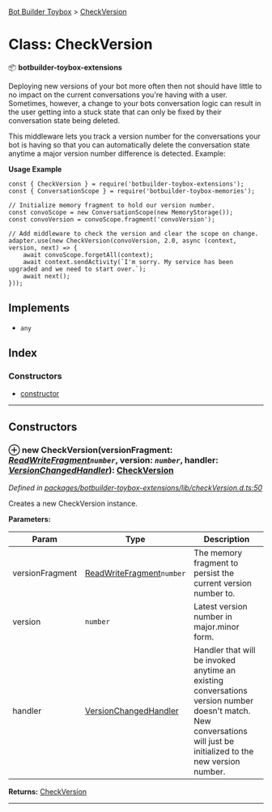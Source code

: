 [Bot Builder Toybox](../README.md) > [CheckVersion](../classes/botbuilder_toybox.checkversion.md)



# Class: CheckVersion


:package: **botbuilder-toybox-extensions**

Deploying new versions of your bot more often then not should have little to no impact on the current conversations you're having with a user. Sometimes, however, a change to your bots conversation logic can result in the user getting into a stuck state that can only be fixed by their conversation state being deleted.

This middleware lets you track a version number for the conversations your bot is having so that you can automatically delete the conversation state anytime a major version number difference is detected. Example:

**Usage Example**

    const { CheckVersion } = require('botbuilder-toybox-extensions');
    const { ConversationScope } = require('botbuilder-toybox-memories');

    // Initialize memory fragment to hold our version number.
    const convoScope = new ConversationScope(new MemoryStorage());
    const convoVersion = convoScope.fragment('convoVersion');

    // Add middleware to check the version and clear the scope on change.
    adapter.use(new CheckVersion(convoVersion, 2.0, async (context, version, next) => {
        await convoScope.forgetAll(context);
        await context.sendActivity(`I'm sorry. My service has been upgraded and we need to start over.`);
        await next();
    }));

## Implements

* `any`

## Index

### Constructors

* [constructor](botbuilder_toybox.checkversion.md#constructor)



---
## Constructors
<a id="constructor"></a>


### ⊕ **new CheckVersion**(versionFragment: *[ReadWriteFragment](../interfaces/botbuilder_toybox.readwritefragment.md)`number`*, version: *`number`*, handler: *[VersionChangedHandler](../#versionchangedhandler)*): [CheckVersion](botbuilder_toybox.checkversion.md)


*Defined in [packages/botbuilder-toybox-extensions/lib/checkVersion.d.ts:50](https://github.com/Stevenic/botbuilder-toybox/blob/5d9ea6c/packages/botbuilder-toybox-extensions/lib/checkVersion.d.ts#L50)*



Creates a new CheckVersion instance.


**Parameters:**

| Param | Type | Description |
| ------ | ------ | ------ |
| versionFragment | [ReadWriteFragment](../interfaces/botbuilder_toybox.readwritefragment.md)`number`   |  The memory fragment to persist the current version number to. |
| version | `number`   |  Latest version number in major.minor form. |
| handler | [VersionChangedHandler](../#versionchangedhandler)   |  Handler that will be invoked anytime an existing conversations version number doesn't match. New conversations will just be initialized to the new version number. |





**Returns:** [CheckVersion](botbuilder_toybox.checkversion.md)

---



